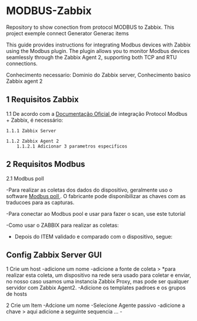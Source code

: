 # MODBUS-Zabbix
 Repository to show conection from protocol MODBUS to Zabbix. This project exemple connect Generator Generac items  

This guide provides instructions for integrating Modbus devices with Zabbix using the Modbus plugin. The plugin allows you to monitor Modbus devices seamlessly through the Zabbix Agent 2, supporting both TCP and RTU connections.

Conhecimento necessario:
    Dominio do Zabbix server, 
    Conhecimento basico Zabbix agent 2

## 1 Requisitos Zabbix

1.1 De acordo com a <a href="https://www.zabbix.com/integrations/modbus"> Documentação Oficial </a> de integração Protocol Modbus + Zabbix, é necessário:

    1.1.1 Zabbix Server 

    1.1.2 Zabbix Agent 2 
        1.1.2.1 Adicionar 3 parametros especificos



## 2 Requisitos Modbus

2.1 Modbus poll

-Para realizar as coletas dos dados do dispositivo, geralmente uso o software <a href="https://www.modbustools.com/download.html">  Modbus poll </a>. O fabricante pode disponibilizar as chaves com as traducoes para as capturas.

-Para conectar ao Modbus pool e usar para fazer o scan, use este tutorial

-Como usar o ZABBIX para realizar as coletas:
*   Depois do ITEM validado e comparado com o dispositivo, segue:

## Config Zabbix Server GUI
1 Crie um host
    -adicione um nome
    -adicione a fonte de coleta > *para realizar esta coleta, um dispositivo na rede sera usado para coletar e enviar, no nosso caso usamos uma instancia Zabbix Proxy, mas pode ser qualquer servidor com Zabbix Agent2.
    -Adicione os templates padroes e os grupos de hosts


2 Crie um Item
    -Adcione um nome
    -Selecione Agente passivo
    -adicione a chave > aqui adicione a seguinte sequencia ...
    -







